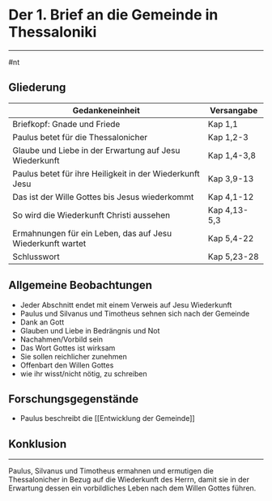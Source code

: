 # Der 1. Brief an die Gemeinde in Thessaloniki
---
#nt

## Gliederung

| Gedankeneinheit                                            | Versangabe   |
| ---------------------------------------------------------- | ------------ |
| Briefkopf: Gnade und Friede                                | Kap 1,1      |
| Paulus betet für die Thessalonicher                        | Kap 1,2-3    |
| Glaube und Liebe in der Erwartung auf Jesu Wiederkunft     | Kap 1,4-3,8  |
| Paulus betet für ihre Heiligkeit in der Wiederkunft Jesu   | Kap 3,9-13   |
| Das ist der Wille Gottes bis Jesus wiederkommt             | Kap 4,1-12   |
| So wird die Wiederkunft Christi aussehen                   | Kap 4,13-5,3 |
| Ermahnungen für ein Leben, das auf Jesu Wiederkunft wartet | Kap 5,4-22   |
| Schlusswort                                                | Kap 5,23-28  |

## Allgemeine Beobachtungen

- Jeder Abschnitt endet mit einem Verweis auf Jesu Wiederkunft
- Paulus und Silvanus und Timotheus sehnen sich nach der Gemeinde
- Dank an Gott
- Glauben und Liebe in Bedrängnis und Not
- Nachahmen/Vorbild sein
- Das Wort Gottes ist wirksam
- Sie sollen reichlicher zunehmen
- Offenbart den Willen Gottes
- wie ihr wisst/nicht nötig, zu schreiben

## Forschungsgegenstände

- Paulus beschreibt die [[Entwicklung der Gemeinde]]

## Konklusion
---
Paulus, Silvanus und Timotheus ermahnen und ermutigen die Thessalonicher in Bezug auf die Wiederkunft des Herrn, damit sie in der Erwartung dessen ein vorbildliches Leben nach dem Willen Gottes führen.

